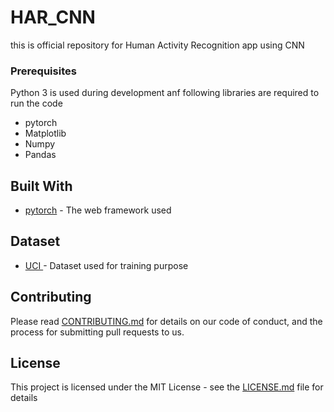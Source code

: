 # HAR_CNN

this is official repository for Human Activity Recognition app using CNN


### Prerequisites

Python 3 is used during development anf following libraries are required to run the code

* pytorch
* Matplotlib
* Numpy
* Pandas

## Built With

* [pytorch](http://www.dropwizard.io/1.0.2/docs/) - The web framework used

## Dataset
* [UCI ](http://archive.ics.uci.edu/ml/datasets/Human+Activity+Recognition+Using+Smartphones#) - Dataset used for training purpose

## Contributing

Please read [CONTRIBUTING.md](https://gist.github.com/PurpleBooth/b24679402957c63ec426) for details on our code of conduct, and the process for submitting pull requests to us.



## License

This project is licensed under the MIT License - see the [LICENSE.md](LICENSE.md) file for details


